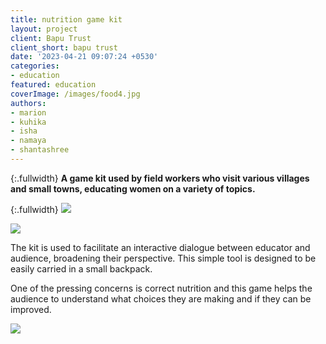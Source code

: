 ```yaml
---
title: nutrition game kit
layout: project
client: Bapu Trust
client_short: bapu trust
date: '2023-04-21 09:07:24 +0530'
categories:
- education
featured: education
coverImage: /images/food4.jpg
authors:
- marion
- kuhika
- isha
- namaya
- shantashree
---
```


{:.fullwidth}
**A game kit used by field workers who visit various villages and small towns, educating women on a variety of topics.**

{:.fullwidth}
![]({{site.baseurl}}/images/food2.jpg)

![]({{site.baseurl}}/images/food1.jpg)

The kit is used to facilitate an interactive dialogue between educator and audience, broadening their perspective. This simple tool is designed to be easily carried in a small backpack.

One of the pressing concerns is correct nutrition and this game helps the audience to understand what choices they are making and if they can be improved.

![]({{site.baseurl}}/images/food3.jpg)

